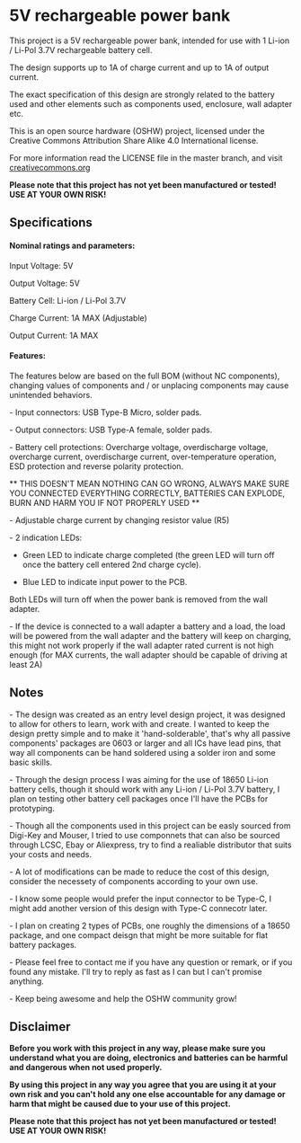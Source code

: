 # 5V rechargeable power bank

This project is a 5V rechargeable power bank, intended for use with 1 Li-ion / Li-Pol 3.7V rechargeable battery cell.

The design supports up to 1A of charge current and up to 1A of output current.

The exact specification of this design are strongly related to the battery used and other elements such as components used, enclosure, wall adapter etc. 

This is an open source hardware (OSHW) project, licensed under the Creative Commons Attribution Share Alike 4.0 International license.
 
For more information read the LICENSE file in the master branch, and visit [creativecommons.org](https://creativecommons.org/)

**Please note that this project has not yet been manufactured or tested! USE AT YOUR OWN RISK!**

## Specifications 

#### Nominal ratings and parameters: 

Input Voltage: 5V

Output Voltage: 5V

Battery Cell: Li-ion / Li-Pol 3.7V 

Charge Current: 1A MAX (Adjustable)

Output Current: 1A MAX

#### Features:

The features below are based on the full BOM (without NC components), changing values of components and / or unplacing components may cause unintended behaviors.

\- Input connectors: USB Type-B Micro, solder pads.

\- Output connectors: USB Type-A female, solder pads. 

\- Battery cell protections: Overcharge voltage, overdischarge voltage, overcharge current, overdischarge current, over-temperature operation, ESD protection and reverse polarity protection.

** THIS DOESN'T MEAN NOTHING CAN GO WRONG, ALWAYS MAKE SURE YOU CONNECTED EVERYTHING CORRECTLY, BATTERIES CAN EXPLODE, BURN AND HARM YOU IF NOT PROPERLY USED **

\- Adjustable charge current by changing resistor value (R5)

\- 2 indication LEDs:

- Green LED to indicate charge completed (the green LED will turn off once the battery cell entered 2nd charge cycle).
	
- Blue LED to indicate input power to the PCB. 

Both LEDs will turn off when the power bank is removed from the wall adapter.

\- If the device is connected to a wall adapter a battery and a load, the load will be powered from the wall adapter and the battery will keep on charging, this might not work properly if the wall adapter rated current is not high enough (for MAX currents, the wall adapter should be capable of driving at least 2A)


## Notes

\- The design was created as an entry level design project, it was designed to allow for others to learn, work with and create.
 I wanted to keep the design pretty simple and to make it 'hand-solderable', that's why all passive components' packages are 0603 or larger and all ICs have lead pins,
 that way all components can be hand soldered using a solder iron and some basic skills.
 
 \- Through the design process I was aiming for the use of 18650 Li-ion battery cells, though it should work with any Li-ion / Li-Pol 3.7V battery, I plan on testing other battery cell packages once I'll have the PCBs for prototyping.
 
 \- Though all the components used in this project can be easly sourced from Digi-Key and Mouser, I tried to use componnets that can also be sourced through LCSC, Ebay or Aliexpress, try to find a realiable distributor that suits your costs and needs.
 
 \- A lot of modifications can be made to reduce the cost of this design, consider the necessety of components according to your own use.
 
 \- I know some people would prefer the input connector to be Type-C, I might add another version of this design with Type-C connecotr later.
 
 \- I plan on creating 2 types of PCBs, one roughly the dimensions of a 18650 package, and one compact deisgn that might be more suitable for flat battery packages.
 
 \- Please feel free to contact me if you have any question or remark, or if you found any mistake. I'll try to reply as fast as I can but I can't promise anything.
 
 \- Keep being awesome and help the OSHW community grow!

## Disclaimer

**Before you work with this project in any way, please make sure you understand what you are doing, electronics and batteries can be harmful and dangerous when not used properly.** 

**By using this project in any way you agree that you are using it at your own risk and you can't hold any one else accountable for any damage or harm that might be caused due to your use of this project.**

**Please note that this project has not yet been manufactured or tested! USE AT YOUR OWN RISK!**
